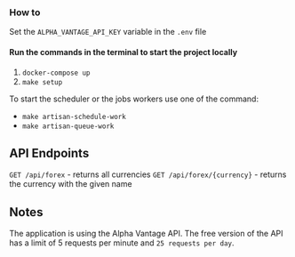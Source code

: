 ### How to 

Set the `ALPHA_VANTAGE_API_KEY` variable in the `.env` file

#### Run the commands in the terminal to start the project locally
1. `docker-compose up` 
2. `make setup`


To start the scheduler or the jobs workers use one of the command:
- `make artisan-schedule-work`
- `make artisan-queue-work`


## API Endpoints

`GET /api/forex` - returns all currencies
`GET /api/forex/{currency}` - returns the currency with the given name

## Notes
The application is using the Alpha Vantage API. 
The free version of the API has a limit of 5 requests per minute and `25 requests per day`.